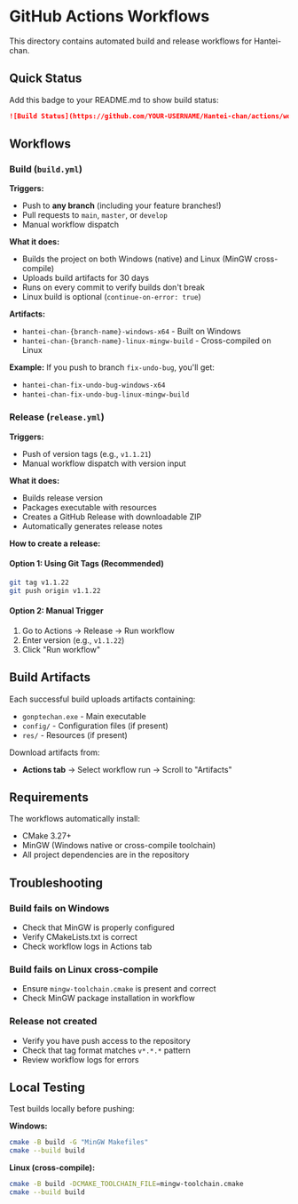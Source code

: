 # GitHub Actions Workflows

This directory contains automated build and release workflows for Hantei-chan.

## Quick Status

Add this badge to your README.md to show build status:
```markdown
![Build Status](https://github.com/YOUR-USERNAME/Hantei-chan/actions/workflows/build.yml/badge.svg)
```

## Workflows

### Build (`build.yml`)

**Triggers:**
- Push to **any branch** (including your feature branches!)
- Pull requests to `main`, `master`, or `develop`
- Manual workflow dispatch

**What it does:**
- Builds the project on both Windows (native) and Linux (MinGW cross-compile)
- Uploads build artifacts for 30 days
- Runs on every commit to verify builds don't break
- Linux build is optional (`continue-on-error: true`)

**Artifacts:**
- `hantei-chan-{branch-name}-windows-x64` - Built on Windows
- `hantei-chan-{branch-name}-linux-mingw-build` - Cross-compiled on Linux

**Example:** If you push to branch `fix-undo-bug`, you'll get:
- `hantei-chan-fix-undo-bug-windows-x64`
- `hantei-chan-fix-undo-bug-linux-mingw-build`

### Release (`release.yml`)

**Triggers:**
- Push of version tags (e.g., `v1.1.21`)
- Manual workflow dispatch with version input

**What it does:**
- Builds release version
- Packages executable with resources
- Creates a GitHub Release with downloadable ZIP
- Automatically generates release notes

**How to create a release:**

#### Option 1: Using Git Tags (Recommended)
```bash
git tag v1.1.22
git push origin v1.1.22
```

#### Option 2: Manual Trigger
1. Go to Actions → Release → Run workflow
2. Enter version (e.g., `v1.1.22`)
3. Click "Run workflow"

## Build Artifacts

Each successful build uploads artifacts containing:
- `gonptechan.exe` - Main executable
- `config/` - Configuration files (if present)
- `res/` - Resources (if present)

Download artifacts from:
- **Actions tab** → Select workflow run → Scroll to "Artifacts"

## Requirements

The workflows automatically install:
- CMake 3.27+
- MinGW (Windows native or cross-compile toolchain)
- All project dependencies are in the repository

## Troubleshooting

### Build fails on Windows
- Check that MinGW is properly configured
- Verify CMakeLists.txt is correct
- Check workflow logs in Actions tab

### Build fails on Linux cross-compile
- Ensure `mingw-toolchain.cmake` is present and correct
- Check MinGW package installation in workflow

### Release not created
- Verify you have push access to the repository
- Check that tag format matches `v*.*.*` pattern
- Review workflow logs for errors

## Local Testing

Test builds locally before pushing:

**Windows:**
```bash
cmake -B build -G "MinGW Makefiles"
cmake --build build
```

**Linux (cross-compile):**
```bash
cmake -B build -DCMAKE_TOOLCHAIN_FILE=mingw-toolchain.cmake
cmake --build build
```
